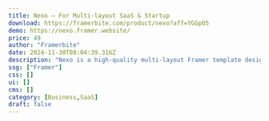 ```yaml
---
title: Nexo — For Multi-layout SaaS & Startup
download: https://framerbite.com/product/nexo?aff=YGGpO5
demo: https://nexo.framer.website/
price: 49
author: "Framerbite"
date: 2024-11-30T08:04:39.316Z
description: "Nexo is a high-quality multi-layout Framer template designed for SaaS & startup websites. This template has 4 unique homepages & 14 ready to use pages that are necessary for any SaaS website. Now you can launch your website in Framer within a day."
ssg: ["Framer"]
css: []
ui: []
cms: []
category: [Business,SaaS]
draft: false
---
```

